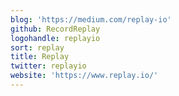 ```yaml
---
blog: 'https://medium.com/replay-io'
github: RecordReplay
logohandle: replayio
sort: replay
title: Replay
twitter: replayio
website: 'https://www.replay.io/'
---
```

